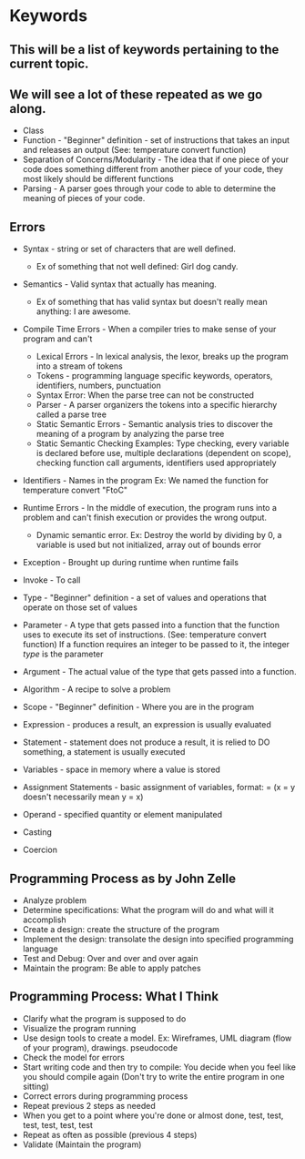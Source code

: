# Keywords

## This will be a list of keywords pertaining to the current topic. 
## We will see a lot of these repeated as we go along.

* Class
* Function - "Beginner" definition - set of instructions that takes an input and releases an output (See: temperature convert function)
* Separation of Concerns/Modularity - The idea that if one piece of your code does something different from another piece of your code, they most likely should be different functions
* Parsing - A parser goes through your code to able to determine the meaning of pieces of your code. 

## Errors
* Syntax - string or set of characters that are well defined. 
    * Ex of something that not well defined: Girl dog candy.
* Semantics - Valid syntax that actually has meaning. 
    * Ex of something that has valid syntax but doesn't really mean anything: I are awesome. 
* Compile Time Errors - When a compiler tries to make sense of your program and can't 
    * Lexical Errors - In lexical analysis, the lexor, breaks up the program into a stream of tokens
    * Tokens - programming language specific keywords, operators, identifiers, numbers, punctuation
    * Syntax Error: When the parse tree can not be constructed 
    * Parser - A parser organizers the tokens into a specific hierarchy called a parse tree
    * Static Semantic Errors - Semantic analysis tries to discover the meaning of a program by analyzing the parse tree
    * Static Semantic Checking Examples: Type checking, every variable is declared before use, multiple declarations (dependent on scope), checking function call arguments, identifiers used appropriately  
* Identifiers - Names in the program Ex: We named the function for temperature convert "FtoC"
* Runtime Errors - In the middle of execution, the program runs into a problem and can't finish execution or provides the wrong output.
    * Dynamic semantic error. Ex: Destroy the world by dividing by 0, a variable is used but not initialized, array out of bounds error 
* Exception - Brought up during runtime when runtime fails 

* Invoke - To call
* Type - "Beginner" definition - a set of values and operations that operate on those set of values
* Parameter - A type that gets passed into a function that the function uses to execute its set of instructions. (See: temperature convert function) If a function requires an integer to be passed to it, the integer *type* is the parameter
* Argument - The actual value of the type that gets passed into a function. 
* Algorithm - A recipe to solve a problem
* Scope - "Beginner" definition - Where you are in the program 
* Expression - produces a result, an expression is usually evaluated
* Statement - statement does not produce a result, it is relied to DO something, a statement is usually executed
* Variables - space in memory where a value is stored
* Assignment Statements - basic assignment of variables, format: <variable> = <expression> (x = y doesn't necessarily mean y = x)
* Operand - specified quantity or element manipulated
* Casting
* Coercion


## Programming Process as by John Zelle
* Analyze problem 
* Determine specifications: What the program will do and what will it accomplish
* Create a design: create the structure of the program
* Implement the design: transolate the design into specified programming language
* Test and Debug: Over and over and over again
* Maintain the program: Be able to apply patches 

## Programming Process: What I Think
* Clarify what the program is supposed to do
* Visualize the program running 
* Use design tools to create a model. Ex: Wireframes, UML diagram (flow of your program), drawings. pseudocode 
* Check the model for errors 
* Start writing code and then try to compile: You decide when you feel like you should compile again (Don't try to write the entire program in one sitting)
* Correct errors during programming process
* Repeat previous 2 steps as needed
* When you get to a point where you're done or almost done, test, test, test, test, test, test
* Repeat as often as possible (previous 4 steps)
* Validate (Maintain the program)

